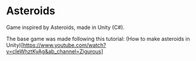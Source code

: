 # Asteroids

Game inspired by Asteroids, made in Unity (C#).

The base game was made following this tutorial: (How to make asteroids in Unity)[https://www.youtube.com/watch?v=cIeWhztKyAg&ab_channel=Zigurous]

